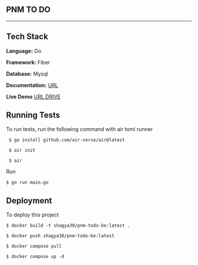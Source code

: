 ## PNM TO DO

-----------------------------
## Tech Stack

**Language:** Go

**Framework:** Fiber

**Database:** Mysql

**Documentation:** [URL](https://ihwdwyq28z.apidog.io)

**Live Demo** [URL DRIVE](https://drive.google.com/file/d/1_1CiafwnRAUqmw6YJIQqAb02LmvendMh/view?usp=sharing)

## Running Tests

To run tests, run the following command with air toml runner

```bash$
 $ go install github.com/air-verse/air@latest
```

```bash$
 $ air init
```

```bash$
 $ air
```

Run

```
$ go run main.go
```
## Deployment

To deploy this project

``$ docker build -t shagya30/pnm-todo-be:latest .
``

``$ docker push shagya30/pnm-todo-be:latest 
``

``$ docker compose pull
``

``$ docker compose up -d
``
